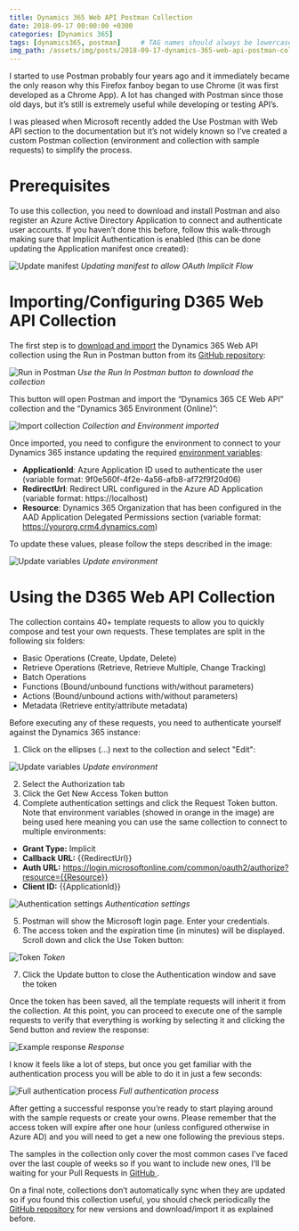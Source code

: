 ```yaml
---
title: Dynamics 365 Web API Postman Collection
date: 2018-09-17 00:00:00 +0300
categories: [Dynamics 365]
tags: [dynamics365, postman]     # TAG names should always be lowercase
img_path: /assets/img/posts/2018-09-17-dynamics-365-web-api-postman-collection
---
```


I started to use Postman probably four years ago and it immediately became the only reason why this Firefox fanboy began to use Chrome (it was first developed as a Chrome App). A lot has changed with Postman since those old days, but it’s still is extremely useful while developing or testing API’s.

I was pleased when Microsoft recently added the Use Postman with Web API section to the documentation but it’s not widely known so I’ve created a custom Postman collection (environment and collection with sample requests) to simplify the process.

# Prerequisites

To use this collection, you need to download and install Postman and also register an Azure Active Directory Application to connect and authenticate user accounts. If you haven’t done this before, follow this walk-through making sure that Implicit Authentication is enabled (this can be done updating the Application manifest once created):

![Update manifest](1-manifest.png)
_Updating manifest to allow OAuth Implicit Flow_

# Importing/Configuring D365 Web API Collection

The first step is to [download and import](https://github.com/fedejousset/Dynamics365WebApiPostmanCollection "download and import") the Dynamics 365 Web API collection using the Run in Postman button from its [GitHub repository](https://github.com/fedejousset/Dynamics365WebApiPostmanCollection "GitHub repository"):

![Run in Postman](2-download.png)
_Use the Run In Postman button to download the collection_

This button will open Postman and import the “Dynamics 365 CE Web API” collection and the “Dynamics 365 Environment (Online)”:

![Import collection](3-import.png)
_Collection and Environment imported_

Once imported, you need to configure the environment to connect to your Dynamics 365 instance updating the required [environment variables](https://www.postman.com/docs/v6/postman/environments_and_globals/variables "environment variables"):

 - **ApplicationId**: Azure Application ID used to authenticate the user (variable format: 9f0e560f-4f2e-4a56-afb8-af72f9f20d06)
 - **RedirectUrl**: Redirect URL configured in the Azure AD Application (variable format: https://localhost)
 - **Resource**: Dynamics 365 Organization that has been configured in the AAD Application Delegated Permissions section (variable format: https://yourorg.crm4.dynamics.com)

 To update these values, please follow the steps described in the image:

![Update variables](4-variables.png)
_Update environment_

# Using the D365 Web API Collection

The collection contains 40+ template requests to allow you to quickly compose and test your own requests. These templates are split in the following six folders:

- Basic Operations (Create, Update, Delete)
- Retrieve Operations (Retrieve, Retrieve Multiple, Change Tracking)
- Batch Operations
- Functions (Bound/unbound functions with/without parameters)
- Actions (Bound/unbound actions with/without parameters)
- Metadata (Retrieve entity/attribute metadata)

Before executing any of these requests, you need to authenticate yourself against the Dynamics 365 instance:

1.  Click on the ellipses (…) next to the collection and select "Edit":

![Update variables](5-edit.png)
_Update environment_

2. Select the Authorization tab
3. Click the Get New Access Token button
4. Complete authentication settings and click the Request Token button. Note that environment variables (showed in orange in the image) are being used here meaning you can use the same collection to connect to multiple environments:

- **Grant Type:** Implicit
- **Callback URL:** {{RedirectUrl}}
- **Auth URL:** https://login.microsoftonline.com/common/oauth2/authorize?resource={{Resource}}
- **Client ID:** {{ApplicationId}}

![Authentication settings](6-auth.png)
_Authentication settings_

5. Postman will show the Microsoft login page. Enter your credentials.
6. The access token and the expiration time (in minutes) will be displayed. Scroll down and click the Use Token button:

![Token](7-token.png)
_Token_

7. Click the Update button to close the Authentication window and save the token

Once the token has been saved, all the template requests will inherit it from the collection. At this point, you can proceed to execute one of the sample requests to verify that everything is working by selecting it and clicking the Send button and review the response:

![Example response](8-example.png)
_Response_

I know it feels like a lot of steps, but once you get familiar with the authentication process you will be able to do it in just a few seconds:

![Full authentication process](8-full.gif)
_Full authentication process_

After getting a successful response you’re ready to start playing around with the sample requests or create your owns. Please remember that the access token will expire after one hour (unless configured otherwise in Azure AD) and you will need to get a new one following the previous steps.

The samples in the collection only cover the most common cases I’ve faced over the last couple of weeks so if you want to include new ones, I’ll be waiting for your Pull Requests in [GitHub ](https://github.com/fedejousset/Dynamics365WebApiPostmanCollection "GitHub").

On a final note, collections don’t automatically sync when they are updated so if you found this collection useful, you should check periodically the [GitHub repository](https://github.com/fedejousset/Dynamics365WebApiPostmanCollection "GitHub repository") for new versions and download/import it as explained before.